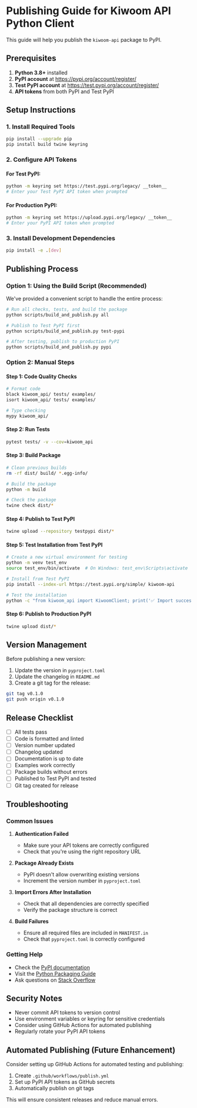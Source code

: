 # Publishing Guide for Kiwoom API Python Client

This guide will help you publish the `kiwoom-api` package to PyPI.

## Prerequisites

1. **Python 3.8+** installed
2. **PyPI account** at https://pypi.org/account/register/
3. **Test PyPI account** at https://test.pypi.org/account/register/
4. **API tokens** from both PyPI and Test PyPI

## Setup Instructions

### 1. Install Required Tools

```bash
pip install --upgrade pip
pip install build twine keyring
```

### 2. Configure API Tokens

#### For Test PyPI:
```bash
python -m keyring set https://test.pypi.org/legacy/ __token__
# Enter your Test PyPI API token when prompted
```

#### For Production PyPI:
```bash
python -m keyring set https://upload.pypi.org/legacy/ __token__
# Enter your PyPI API token when prompted
```

### 3. Install Development Dependencies

```bash
pip install -e .[dev]
```

## Publishing Process

### Option 1: Using the Build Script (Recommended)

We've provided a convenient script to handle the entire process:

```bash
# Run all checks, tests, and build the package
python scripts/build_and_publish.py all

# Publish to Test PyPI first
python scripts/build_and_publish.py test-pypi

# After testing, publish to production PyPI
python scripts/build_and_publish.py pypi
```

### Option 2: Manual Steps

#### Step 1: Code Quality Checks

```bash
# Format code
black kiwoom_api/ tests/ examples/
isort kiwoom_api/ tests/ examples/

# Type checking
mypy kiwoom_api/
```

#### Step 2: Run Tests

```bash
pytest tests/ -v --cov=kiwoom_api
```

#### Step 3: Build Package

```bash
# Clean previous builds
rm -rf dist/ build/ *.egg-info/

# Build the package
python -m build

# Check the package
twine check dist/*
```

#### Step 4: Publish to Test PyPI

```bash
twine upload --repository testpypi dist/*
```

#### Step 5: Test Installation from Test PyPI

```bash
# Create a new virtual environment for testing
python -m venv test_env
source test_env/bin/activate  # On Windows: test_env\Scripts\activate

# Install from Test PyPI
pip install --index-url https://test.pypi.org/simple/ kiwoom-api

# Test the installation
python -c "from kiwoom_api import KiwoomClient; print('✅ Import successful')"
```

#### Step 6: Publish to Production PyPI

```bash
twine upload dist/*
```

## Version Management

Before publishing a new version:

1. Update the version in `pyproject.toml`
2. Update the changelog in `README.md`
3. Create a git tag for the release:

```bash
git tag v0.1.0
git push origin v0.1.0
```

## Release Checklist

- [ ] All tests pass
- [ ] Code is formatted and linted
- [ ] Version number updated
- [ ] Changelog updated
- [ ] Documentation is up to date
- [ ] Examples work correctly
- [ ] Package builds without errors
- [ ] Published to Test PyPI and tested
- [ ] Git tag created for release

## Troubleshooting

### Common Issues

1. **Authentication Failed**
   - Make sure your API tokens are correctly configured
   - Check that you're using the right repository URL

2. **Package Already Exists**
   - PyPI doesn't allow overwriting existing versions
   - Increment the version number in `pyproject.toml`

3. **Import Errors After Installation**
   - Check that all dependencies are correctly specified
   - Verify the package structure is correct

4. **Build Failures**
   - Ensure all required files are included in `MANIFEST.in`
   - Check that `pyproject.toml` is correctly configured

### Getting Help

- Check the [PyPI documentation](https://packaging.python.org/)
- Visit the [Python Packaging Guide](https://packaging.python.org/tutorials/packaging-projects/)
- Ask questions on [Stack Overflow](https://stackoverflow.com/questions/tagged/python-packaging)

## Security Notes

- Never commit API tokens to version control
- Use environment variables or keyring for sensitive credentials
- Consider using GitHub Actions for automated publishing
- Regularly rotate your PyPI API tokens

## Automated Publishing (Future Enhancement)

Consider setting up GitHub Actions for automated testing and publishing:

1. Create `.github/workflows/publish.yml`
2. Set up PyPI API tokens as GitHub secrets
3. Automatically publish on git tags

This will ensure consistent releases and reduce manual errors. 